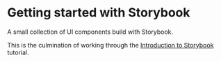 # Getting started with Storybook

A small collection of UI components build with Storybook.

This is the culmination of working through the [Introduction to Storybook](https://storybook.js.org/tutorials/intro-to-storybook) tutorial.
